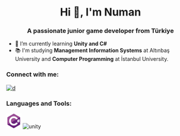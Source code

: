 <h1 align="center">Hi 👋, I'm Numan</h1>
<h3 align="center">A passionate junior game developer from Türkiye</h3>

- 🌱 I’m currently learning **Unity and C#**
- 📚 I'm studying **Management Information Systems** at Altınbaş University and **Computer Programming** at İstanbul University.

<h3 align="left">Connect with me:</h3>
<p align="left">
<a href="https://linkedin.com/in/numancıvelek" target="blank"><img align="center" src="https://raw.githubusercontent.com/rahuldkjain/github-profile-readme-generator/master/src/images/icons/Social/linked-in-alt.svg" alt="d" height="30" width="40" /></a>
</p>

<h3 align="left">Languages and Tools:</h3>
<p align="left"> <img src="https://raw.githubusercontent.com/devicons/devicon/master/icons/csharp/csharp-original.svg" alt="csharp" width="40" height="40"/> <img src="https://www.vectorlogo.zone/logos/unity3d/unity3d-icon.svg" alt="unity" width="40" height="40"/> </a> </p>
